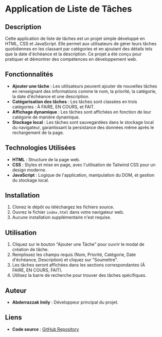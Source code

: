# Application de Liste de Tâches

## Description
Cette application de liste de tâches est un projet simple développé en HTML, CSS et JavaScript. Elle permet aux utilisateurs de gérer leurs tâches quotidiennes en les classant par catégories et en ajoutant des détails tels que la date d'échéance et la description. Ce projet a été conçu pour pratiquer et démontrer des compétences en développement web.

## Fonctionnalités
- **Ajouter une tâche** : Les utilisateurs peuvent ajouter de nouvelles tâches en renseignant des informations comme le nom, la priorité, la catégorie, la date d'échéance et une description.
- **Catégorisation des tâches** : Les tâches sont classées en trois catégories : À FAIRE, EN COURS, et FAIT.
- **Affichage dynamique** : Les tâches sont affichées en fonction de leur catégorie de manière dynamique.
- **Stockage local** : Les tâches sont sauvegardées dans le stockage local du navigateur, garantissant la persistance des données même après le rechargement de la page.

## Technologies Utilisées
- **HTML** : Structure de la page web.
- **CSS** : Styles et mise en page, avec l'utilisation de Tailwind CSS pour un design moderne.
- **JavaScript** : Logique de l'application, manipulation du DOM, et gestion du stockage local.

## Installation
1. Clonez le dépôt ou téléchargez les fichiers source.
2. Ouvrez le fichier `index.html` dans votre navigateur web.
3. Aucune installation supplémentaire n'est requise.

## Utilisation
1. Cliquez sur le bouton "Ajouter une Tâche" pour ouvrir le modal de création de tâche.
2. Remplissez les champs requis (Nom, Priorité, Catégorie, Date d'échéance, Description) et cliquez sur "Soumettre".
3. Les tâches seront affichées dans les sections correspondantes (À FAIRE, EN COURS, FAIT).
4. Utilisez la barre de recherche pour trouver des tâches spécifiques.

## Auteur
- **Abderrazzak Imily** : Développeur principal du projet.

## Liens
- **Code source** : [GitHub Repository](https://github.com/ABDERRAZZAK-IMILY/Syst-me-de-Gestion-des-T-ches-To-Do-List)
